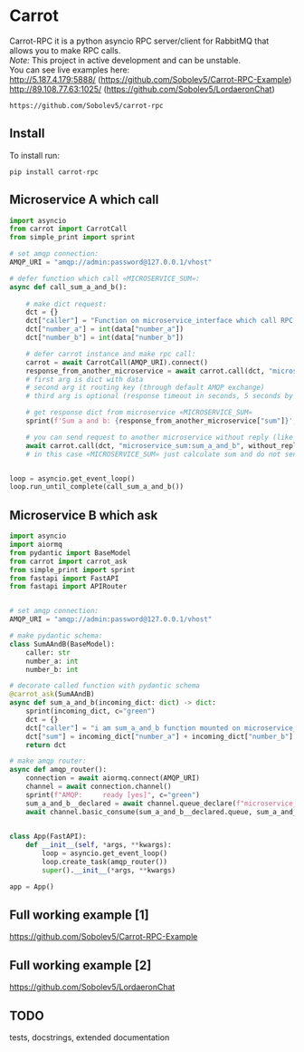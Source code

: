 # Carrot
Carrot-RPC it is a python asyncio RPC server/client for RabbitMQ that allows you to make RPC calls.  
*Note:* This project in active development and can be unstable.  
You can see live examples here:     
http://5.187.4.179:5888/  (https://github.com/Sobolev5/Carrot-RPC-Example)  
http://89.108.77.63:1025/  (https://github.com/Sobolev5/LordaeronChat)  

```no-highlight
https://github.com/Sobolev5/carrot-rpc
```

## Install
To install run:
```no-highlight
pip install carrot-rpc
```


## Microservice A which call

```python
import asyncio
from carrot import CarrotCall
from simple_print import sprint

# set amqp connection:
AMQP_URI = "amqp://admin:password@127.0.0.1/vhost"

# defer function which call «MICROSERVICE_SUM»:
async def call_sum_a_and_b():
  
    # make dict request:
    dct = {}
    dct["caller"] = "Function on microservice_interface which call RPC in microservice_sum"
    dct["number_a"] = int(data["number_a"])
    dct["number_b"] = int(data["number_b"])

    # defer carrot instance and make rpc call:
    carrot = await CarrotCall(AMQP_URI).connect()
    response_from_another_microservice = await carrot.call(dct, "microservice_sum:sum_a_and_b", timeout=5)    
    # first arg is dict with data
    # second arg it routing key (through default AMQP exchange) 
    # third arg is optional (response timeout in seconds, 5 seconds by default) 

    # get response dict from microservice «MICROSERVICE_SUM»
    sprint(f'Sum a and b: {response_from_another_microservice["sum"]}', c="yellow")

    # you can send request to another microservice without reply (like standart call):
    await carrot.call(dct, "microservice_sum:sum_a_and_b", without_reply=True)
    # in this case «MICROSERVICE_SUM» just calculate sum and do not send response to caller.   


loop = asyncio.get_event_loop()
loop.run_until_complete(call_sum_a_and_b())

```


## Microservice B which ask

```python
import asyncio
import aiormq
from pydantic import BaseModel
from carrot import carrot_ask
from simple_print import sprint
from fastapi import FastAPI
from fastapi import APIRouter


# set amqp connection:
AMQP_URI = "amqp://admin:password@127.0.0.1/vhost"

# make pydantic schema:
class SumAAndB(BaseModel):
    caller: str
    number_a: int
    number_b: int

# decorate called function with pydantic schema
@carrot_ask(SumAAndB)
async def sum_a_and_b(incoming_dict: dict) -> dict:
    sprint(incoming_dict, c="green")
    dct = {}
    dct["caller"] = "i am sum_a_and_b function mounted on microservice_sum"
    dct["sum"] = incoming_dict["number_a"] + incoming_dict["number_b"]
    return dct

# make amqp router:
async def amqp_router():
    connection = await aiormq.connect(AMQP_URI)
    channel = await connection.channel()
    sprint(f"AMQP:     ready [yes]", c="green")
    sum_a_and_b__declared = await channel.queue_declare(f"microservice_sum:sum_a_and_b", durable=False)
    await channel.basic_consume(sum_a_and_b__declared.queue, sum_a_and_b, no_ack=False)  
    

class App(FastAPI):
    def __init__(self, *args, **kwargs):
        loop = asyncio.get_event_loop()
        loop.create_task(amqp_router())
        super().__init__(*args, **kwargs)

app = App()

```

## Full working example [1]
https://github.com/Sobolev5/Carrot-RPC-Example

## Full working example [2]
https://github.com/Sobolev5/LordaeronChat

## TODO
tests, docstrings, extended documentation






